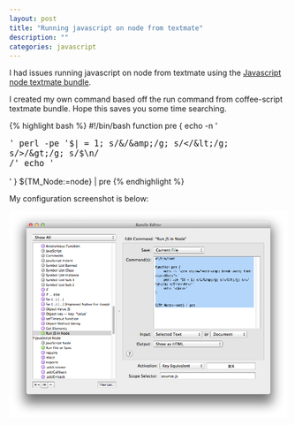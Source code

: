 ```yaml
---
layout: post
title: "Running javascript on node from textmate"
description: ""
categories: javascript
---
```


I had issues running javascript on node from textmate using the [Javascript node textmate bundle](https://github.com/drnic/javascript-node.tmbundle).

I created my own command based off the run command from coffee-script textmate bundle. Hope this saves you some time searching.

{% highlight bash %}
#!/bin/bash
function pre {
	echo -n '<pre style="word-wrap: break-word; font-size:15px;">'
	perl -pe '$| = 1; s/&/&amp;/g; s/</&lt;/g; s/>/&gt;/g; s/$\\n/<br>/'
	echo '</pre>'
}
${TM_Node:=node} | pre
{% endhighlight %}

My configuration screenshot is below:

![Alt Javascript node textmate configuration](/images/js-node-textmate.jpg "Javascript node textmate configuration")
